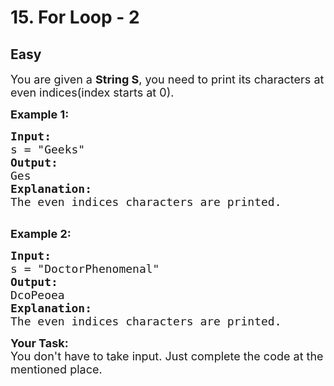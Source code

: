 # 15. For Loop - 2
## Easy
<div class="problem-statement">
                <p></p><p><span style="font-size:18px">You are given a <strong>String S</strong>, you need to print its characters at even indices(index starts at 0). </span></p>

<p><span style="font-size:18px"><strong>Example 1:</strong></span><span style="font-size:18px"><strong> </strong></span></p>

<pre><span style="font-size:18px"><strong>Input:</strong>
s = "Geeks"
<strong>Output:</strong></span>
<span style="font-size:18px">Ges</span>
<strong><span style="font-size:18px">Explanation:
</span></strong><span style="font-size:18px">The even indices characters are printed.</span>

</pre>

<p><span style="font-size:18px"><strong>Example 2:</strong></span><span style="font-size:18px"><strong> </strong></span></p>

<pre><span style="font-size:18px"><strong>Input:</strong>
s = "DoctorPhenomenal"
<strong>Output:</strong>
DcoPeoea
</span><strong><span style="font-size:18px">Explanation:</span></strong>
<span style="font-size:18px">The even indices characters are printed.</span></pre>

<p><span style="font-size:18px"><strong>Your Task:</strong><br>
You don't have to take input. Just complete the code at the mentioned place.</span></p>
 <p></p>
            </div>